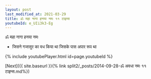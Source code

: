 ```yaml
---
layout: post
last_modified_at: 2021-03-29
title: ॐ महा नागा हनया नमः ११ टाइम्स
youtubeId: e_UIi3k3-Eg
---
```

 
 
 ॐ महा नागा हनया नमः  
 
 -  जिसने गजासुर का वध किया था जिसके पास अपार रूप था 
 
  
 
  
 
 
 
 
 
 


{% include youtubePlayer.html id=page.youtubeId %}
 
[Next]({{ site.baseurl }}{% link  split2/_posts/2014-09-28-ॐ अवधा नमः ११ टाइम्स.md%})
 

